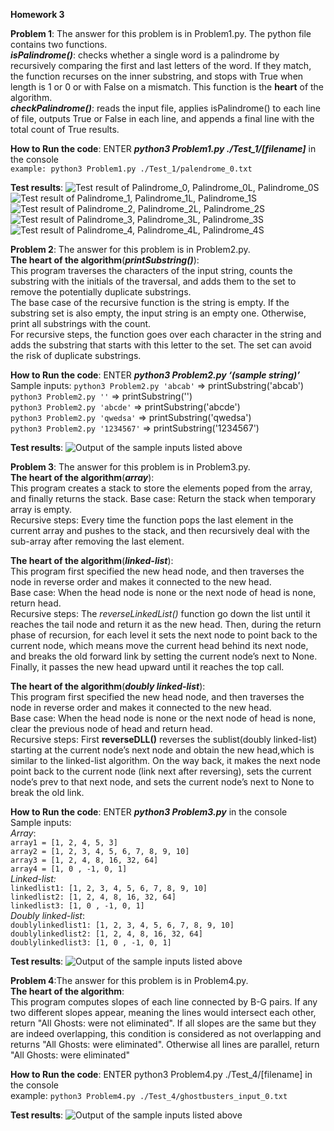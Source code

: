 **Homework 3**

**Problem 1**:
The answer for this problem is in Problem1.py. The python file contains two functions.  
***isPalindrome()***: checks whether a single word is a palindrome by recursively comparing the first and last letters of the word. If they match, the function recurses on the inner substring, and stops with True when length is 1 or 0 or with False on a mismatch. This
function is the **heart** of the algorithm.  
***checkPalindrome()***: reads the input file, applies isPalindrome() to each line of file, outputs True or False in each line, and appends a final line with the total count of True results.  

**How to Run the code**: ENTER ***python3 Problem1.py ./Test_1/[filename]*** in the console  
`example: python3 Problem1.py ./Test_1/palendrome_0.txt`  

**Test results**:
![Test result of Palindrome_0, Palindrome_0L, Palindrome_0S](images/Problem1_Palindrome_0.png)
![Test result of Palindrome_1, Palindrome_1L, Palindrome_1S](images/Problem1_Palindrome_1.png)
![Test result of Palindrome_2, Palindrome_2L, Palindrome_2S](images/Problem1_Palindrome_2.png)
![Test result of Palindrome_3, Palindrome_3L, Palindrome_3S](images/Problem1_Palindrome_3.png)
![Test result of Palindrome_4, Palindrome_4L, Palindrome_4S](images/Problem1_Palindrome_4.png)


**Problem 2**:
The answer for this problem is in Problem2.py.  
**The heart of the algorithm**(***printSubstring()***):  
This program traverses the characters of the input string, counts the substring with the initials of the traversal, and adds them to the set to remove the potentially duplicate substrings.  
The base case of the recursive function is the string is empty. If the substring set is also empty, the input string is an empty one. Otherwise, print all substrings with the count.  
For recursive steps, the function goes over each character in the string and adds the substring that starts with this letter to the set. The set can avoid the risk of duplicate substrings.  

**How to Run the code**: ENTER ***python3 Problem2.py ‘(sample string)’***  
Sample inputs:  `python3 Problem2.py 'abcab'` => printSubstring('abcab')  
                `python3 Problem2.py ''` => printSubstring('')  
                `python3 Problem2.py 'abcde'` => printSubstring('abcde')  
                `python3 Problem2.py 'qwedsa'` => printSubstring('qwedsa')  
                `python3 Problem2.py '1234567'` => printSubstring('1234567')  

**Test results**:
![Output of the sample inputs listed above](images/Problem2_TestOutput.png)


**Problem 3**:
The answer for this problem is in Problem3.py.  
**The heart of the algorithm**(***array***):  
This program creates a stack to store the elements poped from the array, and finally returns the stack.
Base case: Return the stack when temporary array is empty.  
Recursive steps: Every time the function pops the last element in the current array and pushes to the stack, and then recursively deal with the sub-array after removing the last element.  

**The heart of the algorithm**(***linked-list***):  
This program first specified the new head node, and then traverses the node in reverse order and makes it connected to the new head.  
Base case: When the head node is none or the next node of head is none, return head.  
Recursive steps: The *reverseLinkedList()* function go down the list until it reaches the tail node and return it as the new head. Then, during the return phase of recursion, for each level it sets the next node to point back to the current node, which means move the current head behind its next node, and breaks the old forward link by setting the current node’s next to None. Finally, it passes the new head upward until it reaches the top call.  

**The heart of the algorithm**(***doubly linked-list***):  
This program first specified the new head node, and then traverses the node in reverse order and makes it connected to the new head.  
Base case: When the head node is none or the next node of head is none, clear the previous node of head and return head.  
Recursive steps: First **reverseDLL()** reverses the sublist(doubly linked-list) starting at the current node’s next node and obtain the new head,which is similar to the linked-list algorithm. On the way back, it makes the next node point back to the current node (link next after reversing), sets the current node’s prev to that next node, and sets the current node’s next to None to break the old link.  

**How to Run the code**: ENTER ***python3 Problem3.py*** in the console  
Sample inputs:  
*Array*:  
    `array1 = [1, 2, 4, 5, 3]`  
    `array2 = [1, 2, 3, 4, 5, 6, 7, 8, 9, 10]`  
    `array3 = [1, 2, 4, 8, 16, 32, 64]`  
    `array4 = [1, 0 , -1, 0, 1]`  
*Linked-list:*  
    `linkedlist1: [1, 2, 3, 4, 5, 6, 7, 8, 9, 10]`  
    `linkedlist2: [1, 2, 4, 8, 16, 32, 64]`  
    `linkedlist3: [1, 0 , -1, 0, 1]`  
*Doubly linked-list*:  
    `doublylinkedlist1: [1, 2, 3, 4, 5, 6, 7, 8, 9, 10]`  
    `doublylinkedlist2: [1, 2, 4, 8, 16, 32, 64]`  
    `doublylinkedlist3: [1, 0 , -1, 0, 1]`  

**Test results**:
![Output of the sample inputs listed above](images/Problem3_TestOutput.png)


**Problem 4**:The answer for this problem is in Problem4.py.  
**The heart of the algorithm**:  
This program computes slopes of each line connected by B-G pairs. If any two different slopes appear, meaning the lines would intersect each other, return "All Ghosts: were not eliminated". If all slopes are the same but they are indeed overlapping, this condition is considered as not overlapping and returns "All Ghosts: were eliminated". Otherwise all lines are parallel, return "All Ghosts: were eliminated"  

**How to Run the code**: ENTER python3 Problem4.py ./Test_4/[filename] in the console  
example: `python3 Problem4.py ./Test_4/ghostbusters_input_0.txt`  

**Test results**:
![Output of the sample inputs listed above](images/Problem4_TestOutput.png)
